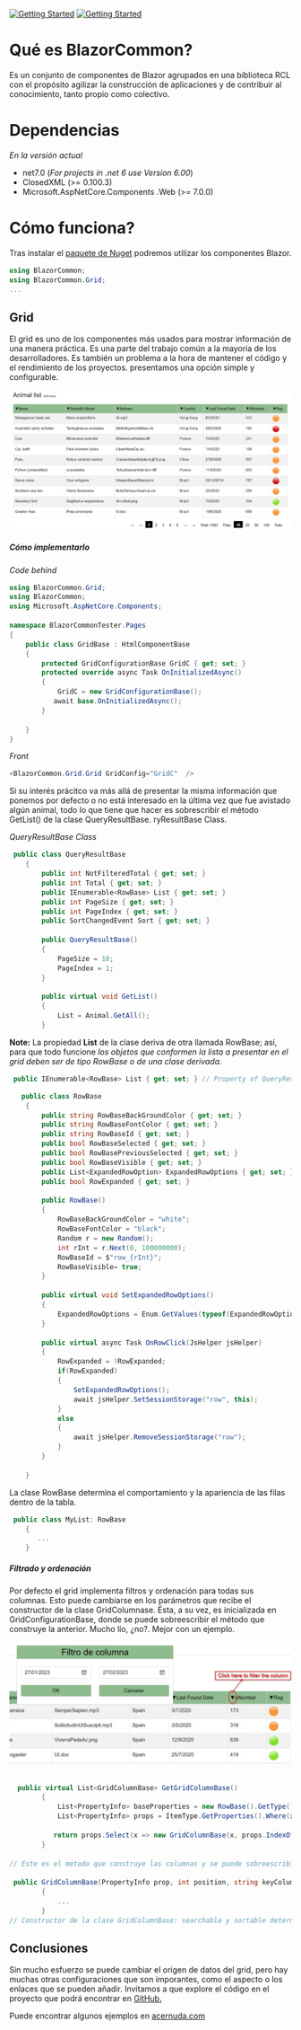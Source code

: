 [![Getting Started](https://img.shields.io/badge/lang-en-red.svg)](https://www.nuget.org/packages/BlazorCommon) [![Getting Started](https://img.shields.io/badge/lang-es-yellow.svg)](https://www.nuget.org/packages/BlazorCommon)

# Qué es BlazorCommon?

Es un conjunto de componentes de Blazor agrupados en una biblioteca RCL con el propósito agilizar la construcción de aplicaciones y de contribuir al conocimiento, tanto propio como colectivo.

# Dependencias

_En la versión actual_

- net7.0 (_For projects in .net 6 use Version 6.00_)
- ClosedXML (>= 0.100.3)
- Microsoft.AspNetCore.Components .Web (>= 7.0.0)

# Cómo funciona?

Tras instalar el [paquete de Nuget](https://www.nuget.org/packages/BlazorCommon) podremos utilizar los componentes Blazor.

```csharp
using BlazorCommon;
using BlazorCommon.Grid;
...

```

## Grid

El grid es uno de los componentes más usados para mostrar información de una manera práctica. Es una parte del trabajo común a la mayoría de los desarrolladores. Es también un problema a la hora de mantener el código y el rendimiento de los proyectos. presentamos una opción simple y configurable.

![Getting Simple grid](wwwroot/img/Examples/GridExample.jpg)

##### Cómo implementarlo

_Code behind_

```csharp
using BlazorCommon.Grid;
using BlazorCommon;
using Microsoft.AspNetCore.Components;

namespace BlazorCommonTester.Pages
{
    public class GridBase : HtmlComponentBase
    {
        protected GridConfigurationBase GridC { get; set; }
        protected override async Task OnInitializedAsync()
        {
            GridC = new GridConfigurationBase();
           await base.OnInitializedAsync();
        }

    }
}

```

_Front_

```c#
<BlazorCommon.Grid.Grid GridConfig="GridC"  />
```

Si su interés prácitco va más allá de presentar la misma información que ponemos por defecto o no está interesado en la última vez que fue avistado algún animal, todo lo que tiene que hacer es sobrescribir el método GetList() de la clase QueryResultBase.
ryResultBase Class.

_QueryResultBase Class_

```csharp
 public class QueryResultBase
    {
        public int NotFilteredTotal { get; set; }
        public int Total { get; set; }
        public IEnumerable<RowBase> List { get; set; }
        public int PageSize { get; set; }
        public int PageIndex { get; set; }
        public SortChangedEvent Sort { get; set; }

        public QueryResultBase()
        {
            PageSize = 10;
            PageIndex = 1;
        }

        public virtual void GetList()
        {
            List = Animal.GetAll();
        }
```

**Note:** La propiedad **List** de la clase deriva de otra llamada RowBase; así, para que todo funcione _los objetos que conformen la lista a presentar en el grid deben ser de tipo RowBase o de una clase derivada._

```csharp
 public IEnumerable<RowBase> List { get; set; } // Property of QueryResultBase
```

```csharp
   public class RowBase
    {
        public string RowBaseBackGroundColor { get; set; }
        public string RowBaseFontColor { get; set; }
        public string RowBaseId { get; set; }
        public bool RowBaseSelected { get; set; }
        public bool RowBasePreviousSelected { get; set; }
        public bool RowBaseVisible { get; set; }
        public List<ExpandedRowOption> ExpandedRowOptions { get; set; }
        public bool RowExpanded { get; set; }

        public RowBase()
        {
            RowBaseBackGroundColor = "white";
            RowBaseFontColor = "black";
            Random r = new Random();
            int rInt = r.Next(0, 100000000);
            RowBaseId = $"row_{rInt}";
            RowBaseVisible= true;
        }

        public virtual void SetExpandedRowOptions()
        {
            ExpandedRowOptions = Enum.GetValues(typeof(ExpandedRowOption)).Cast<ExpandedRowOption>().ToList();
        }

        public virtual async Task OnRowClick(JsHelper jsHelper)
        {
            RowExpanded = !RowExpanded;
            if(RowExpanded)
            {
                SetExpandedRowOptions();
                await jsHelper.SetSessionStorage("row", this);
            }
            else
            {
                await jsHelper.RemoveSessionStorage("row");
            }
        }

    }
```

La clase RowBase determina el comportamiento y la apariencia de las filas dentro de la tabla.

```csharp
 public class MyList: RowBase
    {
       ...
    }
```

##### Filtrado y ordenación

Por defecto el grid implementa filtros y ordenación para todas sus columnas. Esto puede cambiarse en los parámetros que recibe el constructor de la clase GridColumnase. Ésta, a su vez, es inicializada en GridConfigurationBase, donde se puede sobreescribir el método que construye la anterior. Mucho lío, ¿no?. Mejor con un ejemplo.

![Getting filter grid](wwwroot/img/Examples/filter_example.jpg)

```csharp

  public virtual List<GridColumnBase> GetGridColumnBase()
        {
            List<PropertyInfo> baseProperties = new RowBase().GetType().GetProperties().ToList();
            List<PropertyInfo> props = ItemType.GetProperties().Where(x => !baseProperties.Any(s => s.Name == x.Name)).ToList();

           return props.Select(x => new GridColumnBase(x, props.IndexOf(x), KeyColumn)).ToList();
        }

// Este es el método que construye las columnas y se puede sobreescribir para cambiar los parámetros que recibe el constructor.

 public GridColumnBase(PropertyInfo prop, int position, string keyColumnName, bool searchable =true, bool sortable= true)
        {
            ...
        }
// Constructor de la clase GridColumnBase: searchable y sortable determinan si la columna en cuestión se podrá filtrar, en el primer caso o ordenar en el segundo.

```

## Conclusiones

Sin mucho esfuerzo se puede cambiar el origen de datos del grid, pero hay muchas otras configuraciones que son imporantes, como el aspecto o los enlaces que se pueden añadir. Invitamos a que explore el código en el proyecto que podrá encontrar en [GitHub.](https://github.com/alexarriete/BlazorCommon)

Puede encontrar algunos ejemplos en [acernuda.com](https://blazorcommon.acernuda.com)

